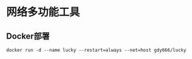 # 网络多功能工具
## Docker部署
```shell
docker run -d --name lucky --restart=always --net=host gdy666/lucky
```